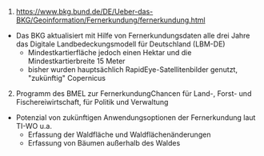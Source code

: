 
1. https://www.bkg.bund.de/DE/Ueber-das-BKG/Geoinformation/Fernerkundung/fernerkundung.html
* Das BKG aktualisiert mit Hilfe von Fernerkundungsdaten alle drei Jahre das Digitale Landbedeckungsmodell für Deutschland (LBM-DE)
  * Mindestkartierfläche jedoch einen Hektar und die Mindestkartierbreite 15 Meter
  * bisher wurden hauptsächlich RapidEye-Satellitenbilder genutzt, "zukünftig" Copernicus 
 
2. Programm des BMEL zur FernerkundungChancen für Land-, Forst- und Fischereiwirtschaft, für Politik und Verwaltung
* Potenzial von zukünftigen Anwendungsoptionen der Fernerkundung laut TI-WO u.a.
  * Erfassung der Waldfläche und Waldflächenänderungen
  * Erfassung von Bäumen außerhalb des Waldes
